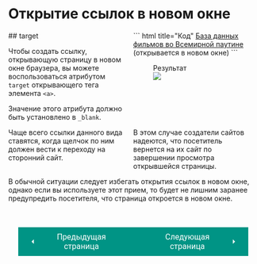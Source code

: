 # Открытие ссылок в новом окне

<div style="display:flex;" markdown>
<div style="flex:1;margin-right:10px;width:40%;" markdown>
## target

Чтобы создать ссылку, открывающую страницу в новом окне браузера, вы можете воспользоваться атрибутом `target` открывающего тега элемента `<a>`.

Значение этого атрибута должно быть установлено в `_blank`.

</div><div style="flex:1;margin-right:10px;width:60%;" markdown>
``` html title="Код"
<a href="http://www.imdb.com" target="_blank">
База данных фильмов во Всемирной паутине</a>
(открывается в новом окне)
```

<figure><figcaption>Результат</figcaption><img src="/sitetest/assets/images/targetex.png"></figure></div></div>

<div style="display:flex;" markdown>
<div style="flex:1;margin-right:10px;width:50%;" markdown>
Чаще всего ссылки данного вида ставятся, когда щелчок по ним должен вести к переходу на сторонний сайт.
</div><div style="flex:1;margin-right:10px;width:50%;" markdown>
В этом случае создатели сайтов надеются, что посетитель вернется на их сайт по завершении просмотра открывшейся страницы.
</div></div>

В обычной ситуации следует избегать открытия ссылок в новом окне, однако если вы используете этот прием, то будет не лишним заранее предупредить посетителя, что страница откроется в новом окне.

<div style="display: flex; justify-content: space-between; padding: 20px; margin-top:30px;"><button class="custom-button" style="background-color: rgb(0, 148, 133); color: white; font-family: 'Roboto', sans-serif; border: none; cursor: pointer; padding: 10px 20px; font-size: 16px; display: flex; align-items: center;" onclick="window.location.href='/sitetest/html/link/mail'"><svg xmlns="http://www.w3.org/2000/svg" viewBox="0 0 24 24" style="fill: white; width: 20px; height: 20px;"><path d="M15 18l-6-6 6-6" /></svg><span style="margin: 0 10px;">Предыдущая страница</span></button><button class="custom-button" style="background-color: rgb(0, 148, 133); color: white; font-family: 'Roboto', sans-serif; border: none; cursor: pointer; padding: 10px 20px; font-size: 16px; display: flex; align-items: center;" onclick="window.location.href='/sitetest/html/link/example'"><span style="margin: 0 10px;">Следующая страница</span><svg xmlns="http://www.w3.org/2000/svg" viewBox="0 0 24 24" style="fill: white; width: 20px; height: 20px;"><path d="M9 18l6-6-6-6" /></svg></button></div>
